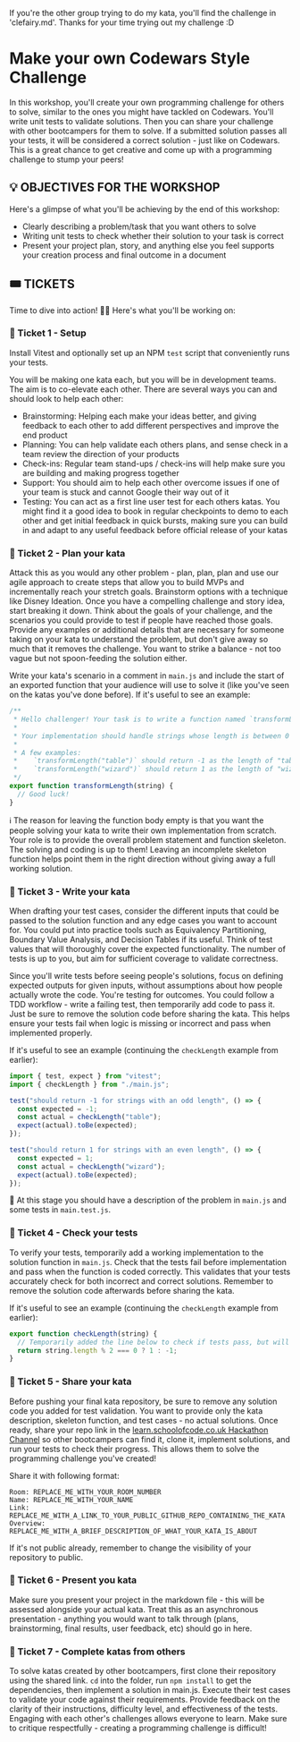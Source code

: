 

If you're the other group trying to do my kata, you'll find the challenge in 'clefairy.md'. Thanks for your time trying out my challenge :D




# Make your own Codewars Style Challenge

In this workshop, you'll create your own programming challenge for others to solve, similar to the ones you might have tackled on Codewars. You'll write unit tests to validate solutions. Then you can share your challenge with other bootcampers for them to solve. If a submitted solution passes all your tests, it will be considered a correct solution - just like on Codewars. This is a great chance to get creative and come up with a programming challenge to stump your peers!

## 💡 OBJECTIVES FOR THE WORKSHOP

Here's a glimpse of what you'll be achieving by the end of this workshop:

- Clearly describing a problem/task that you want others to solve
- Writing unit tests to check whether their solution to your task is correct
- Present your project plan, story, and anything else you feel supports your creation process and final outcome in a document

## 🎟️ TICKETS

Time to dive into action! 🏊‍♂️ Here's what you'll be working on:

### 🎫 Ticket 1 - Setup

Install Vitest and optionally set up an NPM `test` script that conveniently runs your tests.

You will be making one kata each, but you will be in development teams. The aim is to co-elevate each other. There are several ways you can and should look to help each other:

- Brainstorming: Helping each make your ideas better, and giving feedback to each other to add different perspectives and improve the end product
- Planning: You can help validate each others plans, and sense check in a team review the direction of your products
- Check-ins: Regular team stand-ups / check-ins will help make sure you are building and making progress together
- Support: You should aim to help each other overcome issues if one of your team is stuck and cannot Google their way out of it
- Testing: You can act as a first line user test for each others katas. You might find it a good idea to book in regular checkpoints to demo to each other and get initial feedback in quick bursts, making sure you can build in and adapt to any useful feedback before official release of your katas

### 🎫 Ticket 2 - Plan your kata

Attack this as you would any other problem - plan, plan, plan and use our agile approach to create steps that allow you to build MVPs and incrementally reach your stretch goals. Brainstorm options with a technique like Disney Ideation. Once you have a compelling challenge and story idea, start breaking it down. Think about the goals of your challenge, and the scenarios you could provide to test if people have reached those goals. Provide any examples or additional details that are necessary for someone taking on your kata to understand the problem, but don't give away so much that it removes the challenge. You want to strike a balance - not too vague but not spoon-feeding the solution either.

Write your kata's scenario in a comment in `main.js` and include the start of an exported function that your audience will use to solve it (like you've seen on the katas you've done before). If it's useful to see an example:

```js
/**
 * Hello challenger! Your task is to write a function named `transformLength` which takes in a string and returns 1 if the length of the string is even and otherwise -1.
 *
 * Your implementation should handle strings whose length is between 0 (inclusive) and 2500 (inclusive).
 *
 * A few examples:
 *    `transformLength("table")` should return -1 as the length of "table" is not even
 *    `transformLength("wizard")` should return 1 as the length of "wizard" is even
 */
export function transformLength(string) {
  // Good luck!
}
```

ℹ️ The reason for leaving the function body empty is that you want the people solving your kata to write their own implementation from scratch. Your role is to provide the overall problem statement and function skeleton. The solving and coding is up to them! Leaving an incomplete skeleton function helps point them in the right direction without giving away a full working solution.

### 🎫 Ticket 3 - Write your kata

When drafting your test cases, consider the different inputs that could be passed to the solution function and any edge cases you want to account for. You could put into practice tools such as Equivalency Partitioning, Boundary Value Analysis, and Decision Tables if its useful. Think of test values that will thoroughly cover the expected functionality. The number of tests is up to you, but aim for sufficient coverage to validate correctness.

Since you'll write tests before seeing people's solutions, focus on defining expected outputs for given inputs, without assumptions about how people actually wrote the code. You're testing for outcomes. You could follow a TDD workflow - write a failing test, then temporarily add code to pass it. Just be sure to remove the solution code before sharing the kata. This helps ensure your tests fail when logic is missing or incorrect and pass when implemented properly.

If it's useful to see an example (continuing the `checkLength` example from earlier):

```js
import { test, expect } from "vitest";
import { checkLength } from "./main.js";

test("should return -1 for strings with an odd length", () => {
  const expected = -1;
  const actual = checkLength("table");
  expect(actual).toBe(expected);
});

test("should return 1 for strings with an even length", () => {
  const expected = 1;
  const actual = checkLength("wizard");
  expect(actual).toBe(expected);
});
```

🎯 At this stage you should have a description of the problem in `main.js` and some tests in `main.test.js`.

### 🎫 Ticket 4 - Check your tests

To verify your tests, temporarily add a working implementation to the solution function in `main.js`. Check that the tests fail before implementation and pass when the function is coded correctly. This validates that your tests accurately check for both incorrect and correct solutions. Remember to remove the solution code afterwards before sharing the kata.

If it's useful to see an example (continuing the `checkLength` example from earlier):

```js
export function checkLength(string) {
  // Temporarily added the line below to check if tests pass, but will remove it before committing and pushing.
  return string.length % 2 === 0 ? 1 : -1;
}
```

### 🎫 Ticket 5 - Share your kata

Before pushing your final kata repository, be sure to remove any solution code you added for test validation. You want to provide only the kata description, skeleton function, and test cases - no actual solutions. Once ready, share your repo link in the [learn.schoolofcode.co.uk Hackathon Channel](https://learn.schoolofcode.co.uk/path-player?courseid=bc17-qe&unit=66acf966524bf23f05018063Unit) so other bootcampers can find it, clone it, implement solutions, and run your tests to check their progress. This allows them to solve the programming challenge you've created!

Share it with following format:

```
Room: REPLACE_ME_WITH_YOUR_ROOM_NUMBER
Name: REPLACE_ME_WITH_YOUR_NAME
Link: REPLACE_ME_WITH_A_LINK_TO_YOUR_PUBLIC_GITHUB_REPO_CONTAINING_THE_KATA
Overview: REPLACE_ME_WITH_A_BRIEF_DESCRIPTION_OF_WHAT_YOUR_KATA_IS_ABOUT
```

If it's not public already, remember to change the visibility of your repository to public.

### 🎫 Ticket 6 - Present you kata

Make sure you present your project in the markdown file - this will be assessed alongside your actual kata. Treat this as an asynchronous presentation - anything you would want to talk through (plans, brainstorming, final results, user feedback, etc) should go in here.

### 🎫 Ticket 7 - Complete katas from others

To solve katas created by other bootcampers, first clone their repository using the shared link. `cd` into the folder, run `npm install` to get the dependencies, then implement a solution in main.js. Execute their test cases to validate your code against their requirements. Provide feedback on the clarity of their instructions, difficulty level, and effectiveness of the tests. Engaging with each other's challenges allows everyone to learn. Make sure to critique respectfully - creating a programming challenge is difficult!


